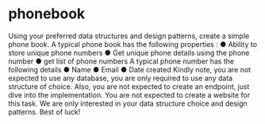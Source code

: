 # phonebook
Using your preferred data structures and design patterns, create a simple phone book. A
typical phone book has the following properties :
● Ability to store unique phone numbers
● Get unique phone details using the phone number
● get list of phone numbers
A typical phone number has the following details
● Name
● Email
● Date created
Kindly note, you are not expected to use any database, you are only required to use any
data structure of choice. Also, you are not expected to create an endpoint, just dive into
the implementation. You are not expected to create a website for this task. We are only
interested in your data structure choice and design patterns.
Best of luck!
